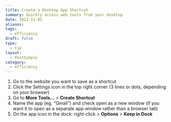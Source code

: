 ```yaml
---
title: Create a Desktop App Shortcut
summary: Quickly access web tools from your desktop
date: 2023-11-02
aliases: 
tags:
  - efficiency
draft: false
type:
  - tip
layout:
  - PostSimple
category:
  - efficiency
---
```


<Callout text="Save any web page as a desktop shortcut. Useful to quickly access browser-based apps like Gmail and Google Calendar. "/>

1. Go to the website you want to save as a shortcut
2. Click the Settings icon in the top right corner (3 lines or dots, depending on your browser)
3. Go to **More Tools...** > **Create Shortcut** 
4. Name the app (eg. "Gmail") and check open as a new window (if you want it to open as a separate app window rather than a browser tab)
5. On the app icon in the dock: right-click > **Options** > **Keep in Dock**

